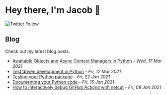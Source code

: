 # Hey there, I'm Jacob 👋
[![Twitter Follow](https://img.shields.io/twitter/follow/_jacobtomlinson?style=social)](https://twitter.com/_jacobtomlinson)

## Blog

Check out my latest blog posts.

- [Awaitable Objects and Async Context Managers in Python](https://jacobtomlinson.dev/posts/2021/awaitable-objects-and-async-context-managers-in-python/) - *Wed, 17 Mar 2021*
- [Test driven development in Python](https://jacobtomlinson.dev/posts/2021/test-driven-development-in-python/) - *Fri, 12 Mar 2021*
- [Testing your Python package](https://jacobtomlinson.dev/posts/2021/testing-your-python-package/) - *Fri, 22 Jan 2021*
- [Documenting your Python code](https://jacobtomlinson.dev/posts/2021/documenting-your-python-code/) - *Fri, 15 Jan 2021*
- [How to interactively debug GitHub Actions with netcat](https://jacobtomlinson.dev/posts/2021/how-to-interactively-debug-github-actions-with-netcat/) - *Fri, 08 Jan 2021*

